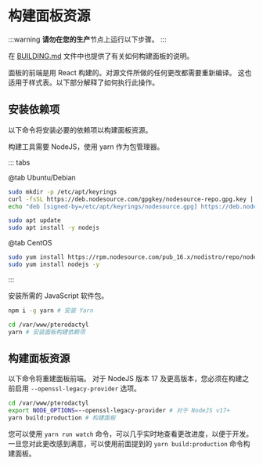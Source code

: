 # 构建面板资源

:::warning
**请勿在您的生产**节点上运行以下步骤。
:::

在 [BUILDING.md](https://github.com/pterodactyl-china/panel/blob/1.0-develop/BUILDING.md) 文件中也提供了有关如何构建面板的说明。

面板的前端是用 React 构建的。对源文件所做的任何更改都需要重新编译。
这也适用于样式表。以下部分解释了如何执行此操作。

## 安装依赖项

以下命令将安装必要的依赖项以构建面板资源。

构建工具需要 NodeJS，使用 yarn 作为包管理器。

::: tabs

@tab Ubuntu/Debian

```bash
sudo mkdir -p /etc/apt/keyrings
curl -fsSL https://deb.nodesource.com/gpgkey/nodesource-repo.gpg.key | sudo gpg --dearmor -o /etc/apt/keyrings/nodesource.gpg
echo "deb [signed-by=/etc/apt/keyrings/nodesource.gpg] https://deb.nodesource.com/node_16.x nodistro main" | sudo tee /etc/apt/sources.list.d/nodesource.list

sudo apt update
sudo apt install -y nodejs
```

@tab CentOS

```bash
sudo yum install https://rpm.nodesource.com/pub_16.x/nodistro/repo/nodesource-release-nodistro-1.noarch.rpm -y
sudo yum install nodejs -y
```

:::

安装所需的 JavaScript 软件包。

```bash
npm i -g yarn # 安装 Yarn

cd /var/www/pterodactyl
yarn # 安装面板构建依赖项
```

## 构建面板资源

以下命令将重建面板前端。 对于 NodeJS 版本 17 及更高版本，您必须在构建之前启用 `--openssl-legacy-provider` 选项。

```bash
cd /var/www/pterodactyl
export NODE_OPTIONS=--openssl-legacy-provider # 对于 NodeJS v17+
yarn build:production # 构建面板
```

您可以使用 `yarn run watch` 命令，可以几乎实时地查看更改进度，以便于开发。一旦您对此更改感到满意，可以使用前面提到的 `yarn build:production` 命令构建面板。
